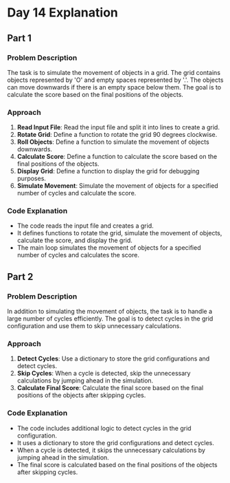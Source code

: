 # Day 14 Explanation

## Part 1

### Problem Description
The task is to simulate the movement of objects in a grid. The grid contains objects represented by 'O' and empty spaces represented by '.'. The objects can move downwards if there is an empty space below them. The goal is to calculate the score based on the final positions of the objects.

### Approach
1. **Read Input File**: Read the input file and split it into lines to create a grid.
2. **Rotate Grid**: Define a function to rotate the grid 90 degrees clockwise.
3. **Roll Objects**: Define a function to simulate the movement of objects downwards.
4. **Calculate Score**: Define a function to calculate the score based on the final positions of the objects.
5. **Display Grid**: Define a function to display the grid for debugging purposes.
6. **Simulate Movement**: Simulate the movement of objects for a specified number of cycles and calculate the score.

### Code Explanation
- The code reads the input file and creates a grid.
- It defines functions to rotate the grid, simulate the movement of objects, calculate the score, and display the grid.
- The main loop simulates the movement of objects for a specified number of cycles and calculates the score.

## Part 2

### Problem Description
In addition to simulating the movement of objects, the task is to handle a large number of cycles efficiently. The goal is to detect cycles in the grid configuration and use them to skip unnecessary calculations.

### Approach
1. **Detect Cycles**: Use a dictionary to store the grid configurations and detect cycles.
2. **Skip Cycles**: When a cycle is detected, skip the unnecessary calculations by jumping ahead in the simulation.
3. **Calculate Final Score**: Calculate the final score based on the final positions of the objects after skipping cycles.

### Code Explanation
- The code includes additional logic to detect cycles in the grid configuration.
- It uses a dictionary to store the grid configurations and detect cycles.
- When a cycle is detected, it skips the unnecessary calculations by jumping ahead in the simulation.
- The final score is calculated based on the final positions of the objects after skipping cycles.
